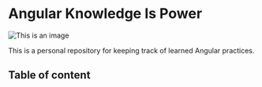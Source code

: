 # Angular Knowledge Is Power

![This is an image](https://external-preview.redd.it/-alyGKid-5R-IedHp5k9_eZkHB0BWj4dskkEmrC6yD0.jpg?auto=webp&s=3031120419222a1c9e6f5cc4b6ff63daa61f8516)

This is a personal repository for keeping track of learned Angular practices.

## Table of content



